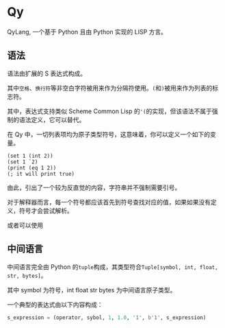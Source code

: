 # Qy

QyLang, 一个基于 Python 且由 Python 实现的 LISP 方言。

## 语法

语法由扩展的 S 表达式构成。

其中`空格`、`换行符`等非空白字符被用来作为分隔符使用。`(`和`)`被用来作为列表的标志符。

其中，表达式支持类似 Scheme Common Lisp 的`'(`的实现，但该语法不属于强制的语法定义，它可以替代。

在 Qy 中，一切列表项均为原子类型符号，这意味着，你可以定义一个如下的变量。

```qy
(set 1 (int 2))
(set 1 `2)
(print (eq 1 2))
(; it will print true)
```

由此，引出了一个较为反直觉的内容，字符串并不强制需要引号。

对于解释器而言，每一个符号都应该首先到符号查找对应的值，如果如果没有定义，符号才会尝试解析。

或者可以使用

## 中间语言

中间语言完全由 Python 的`tuple`构成，其类型符合`Tuple[symbol, int, float, str, bytes]`。

其中 symbol 为符号，int float str bytes 为中间语言原子类型。

一个典型的表达式由以下内容构成：

```python
s_expression = (operator, sybol, 1, 1.0, '1', b'1', s_expression)
```
